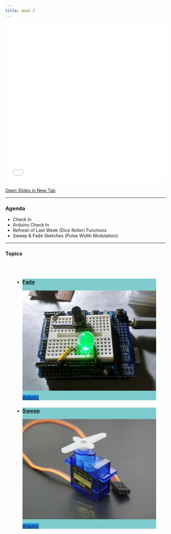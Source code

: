 ```yaml
---
title: Week 5
---
```


<section class="slides_section">
<embed type="text/html" src="slides/week5/index.html" width="100%" height="500px" />
</section>

[Open Slides in New Tab](./slides/week5/index.html)

---

### Agenda

- Check In
- Arduino Check In
- Refresh of Last Week (Dice Roller) Functions
- Sweep & Fade Sketches (Pulse Width Modulation)
 
---

### Topics

<div class="uk-margin" style="padding: 30px;">
<ul class="uk-child-width-1-3@m uk-child-width-1-4@l uk-child-width-1-2@s uk-grid-small uk-grid-match" uk-grid="masonry: pack">

<li>
<div>
<a href="https://docs.arduino.cc/built-in-examples/basics/Fade/">
<div class="uk-card-small uk-card-default uk-card-body uk-box-shadow-xlarge" style="background: #7fcbcd">
<div class="uk-card-small uk-card-default uk-card-body uk-box-shadow-xlarge">
<h3 class="cardtitle">Fade</h3>
<div style="display: inline">
<img src="./Arduino/fade/images/cover.webp" alt="" style="padding-bottom: 10px" uk-image />
<span class="uk-label" style="background-color: #1e87f0">Arduino</span>
</div>
</div>
</a>
</div>
</div>
</li>

<li class="">
<div>
<a href="https://docs.arduino.cc/learn/electronics/servo-motors/">
<div class="uk-card-small uk-card-default uk-card-body uk-box-shadow-xlarge" style="background: #7fcbcd">
<div class="uk-card-small uk-card-default uk-card-body uk-box-shadow-xlarge">
<h3 class="cardtitle">Sweep</h3>
<div style="display: inline">
<img src="./Arduino/sweep/images/cover.jpg" alt="" style="padding-bottom: 10px" uk-image />
<span class="uk-label" style="background-color: #1e87f0">Arduino</span>
</div>
</div>
</a>
</div>
</div>
</li>

</ul>
</div>
